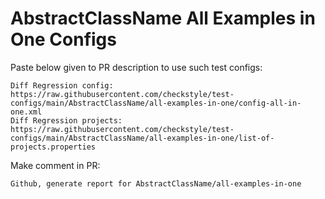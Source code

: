 # AbstractClassName All Examples in One Configs
Paste below given to PR description to use such test configs:
```
Diff Regression config: https://raw.githubusercontent.com/checkstyle/test-configs/main/AbstractClassName/all-examples-in-one/config-all-in-one.xml
Diff Regression projects: https://raw.githubusercontent.com/checkstyle/test-configs/main/AbstractClassName/all-examples-in-one/list-of-projects.properties
```
Make comment in PR:
```
Github, generate report for AbstractClassName/all-examples-in-one
```

